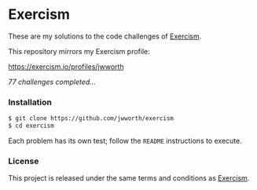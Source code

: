 # Exercism

These are my solutions to the code challenges of [Exercism](http://exercism.io).

This repository mirrors my Exercism profile:

https://exercism.io/profiles/jwworth

_77 challenges completed..._

### Installation

```sh
$ git clone https://github.com/jwworth/exercism
$ cd exercism
```

Each problem has its own test; follow the `README` instructions to execute.

### License

This project is released under the same terms and conditions as
[Exercism](http://exercism.io).
